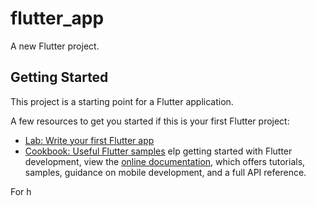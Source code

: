# flutter_app

A new Flutter project.

## Getting Started

This project is a starting point for a Flutter application.

A few resources to get you started if this is your first Flutter project:

- [Lab: Write your first Flutter app](https://docs.flutter.dev/get-started/codelab)
- [Cookbook: Useful Flutter samples](https://docs.flutter.dev/cookbook)
  elp getting started with Flutter development, view the
  [online documentation](https://docs.flutter.dev/), which offers tutorials,
  samples, guidance on mobile development, and a full API reference.

For h